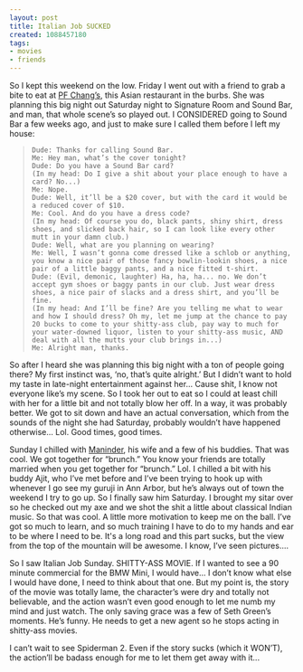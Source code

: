 ```yaml
---
layout: post
title: Italian Job SUCKED
created: 1088457180
tags:
- movies
- friends
---
```

So I kept this weekend on the low. Friday I went out with a friend to grab a bite to eat at [PF Chang’s](http://www.pfchangs.com/), this Asian restaurant in the burbs. She was planning this big night out Saturday night to Signature Room and Sound Bar, and man, that whole scene’s so played out. I CONSIDERED going to Sound Bar a few weeks ago, and just to make sure I called them before I left my house:

> 
>     Dude: Thanks for calling Sound Bar.
>     Me: Hey man, what’s the cover tonight?
>     Dude: Do you have a Sound Bar card?
>     (In my head: Do I give a shit about your place enough to have a card? No...)
>     Me: Nope.
>     Dude: Well, it’ll be a $20 cover, but with the card it would be a reduced cover of $10.
>     Me: Cool. And do you have a dress code?
>     (In my head: Of course you do, black pants, shiny shirt, dress shoes, and slicked back hair, so I can look like every other mutt in your damn club.)
>     Dude: Well, what are you planning on wearing?
>     Me: Well, I wasn’t gonna come dressed like a schlob or anything, you know a nice pair of those fancy bowlin-lookin shoes, a nice pair of a little baggy pants, and a nice fitted t-shirt.
>     Dude: (Evil, demonic, laughter) Ha, ha, ha... no. We don’t accept gym shoes or baggy pants in our club. Just wear dress shoes, a nice pair of slacks and a dress shirt, and you’ll be fine.
>     (In my head: And I’ll be fine? Are you telling me what to wear and how I should dress? Oh my, let me jump at the chance to pay 20 bucks to come to your shitty-ass club, pay way to much for your water-downed liquor, listen to your shitty-ass music, AND deal with all the mutts your club brings in...)
>     Me: Alright man, thanks.
> 

So after I heard she was planning this big night with a ton of people going there? My first instinct was, ‘no, that’s quite alright.’ But I didn’t want to hold my taste in late-night entertainment against her... Cause shit, I know not everyone like’s my scene. So I took her out to eat so I could at least chill with her for a little bit and not totally blow her off. In a way, it was probably better. We got to sit down and have an actual conversation, which from the sounds of the night she had Saturday, probably wouldn’t have happened otherwise... Lol. Good times, good times.

Sunday I chilled with [Maninder](http://www.tablasoul.com/), his wife and a few of his buddies. That was cool. We got together for “brunch.” You know your friends are totally married when you get together for “brunch.” Lol. I chilled a bit with his buddy Ajit, who I’ve met before and I’ve been trying to hook up with whenever I go see my guruji in Ann Arbor, but he’s always out of town the weekend I try to go up. So I finally saw him Saturday. I brought my sitar over so he checked out my axe and we shot the shit a little about classical Indian music. So that was cool. A little more motivation to keep me on the ball. I’ve got so much to learn, and so much training I have to do to my hands and ear to be where I need to be. It's a long road and this part sucks, but the view from the top of the mountain will be awesome. I know, I’ve seen pictures....

So I saw Italian Job Sunday. SHITTY-ASS MOVIE. If I wanted to see a 90 minute commercial for the BMW Mini, I would have... I don’t know what else I would have done, I need to think about that one. But my point is, the story of the movie was totally lame, the character’s were dry and totally not believable, and the action wasn’t even good enough to let me numb my mind and just watch. The only saving grace was a few of Seth Green’s moments. He’s funny. He needs to get a new agent so he stops acting in shitty-ass movies.

I can’t wait to see Spiderman 2. Even if the story sucks (which it WON’T), the action’ll be badass enough for me to let them get away with it...

